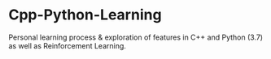 # Cpp-Python-Learning
Personal learning process & exploration of features in C++ and Python (3.7) as well as Reinforcement Learning.
